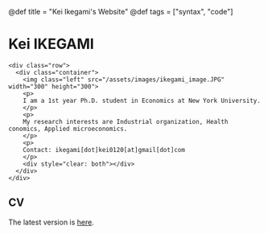 @def title = "Kei Ikegami's Website"
@def tags = ["syntax", "code"]

# Kei IKEGAMI


~~~
<div class="row">
  <div class="container">
    <img class="left" src="/assets/images/ikegami_image.JPG" width="300" height="300">
    <p>
    I am a 1st year Ph.D. student in Economics at New York University.
    </p>
    <p>
    My research interests are Industrial organization, Health conomics, Applied microeconomics.
    </p>
    <p>
    Contact: ikegami[dot]kei0120[at]gmail[dot]com
    </p>
    <div style="clear: both"></div>      
  </div>
</div>
~~~

## CV
The latest version is [here](/assets/Ikegami_CV.pdf).



